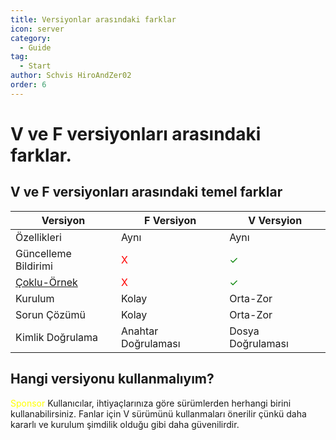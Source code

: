 ```yaml
---
title: Versiyonlar arasındaki farklar
icon: server
category:
  - Guide
tag:
  - Start
author: Schvis HiroAndZer02
order: 6
---
```


# V ve F versiyonları arasındaki farklar.

## V ve F versiyonları arasındaki temel farklar

|Versiyon |F Versiyon|V Versyion|
|-----|--------|--------|
|Özellikleri|Aynı|Aynı|
|Güncelleme Bildirimi|<span style='color:red;'>X</span>|<span style='color:green;'>✓</span>|
|[Çoklu-Örnek](../guide/multi-instance.md)|<span style='color:red;'>X</span>|<span style='color:green;'>✓</span>|
|Kurulum|Kolay|Orta-Zor|
|Sorun Çözümü|Kolay|Orta-Zor|
|Kimlik Doğrulama|Anahtar Doğrulaması|Dosya Doğrulaması|
## Hangi versiyonu kullanmalıyım?

<span style='color:yellow;'>Sponsor</span> Kullanıcılar, ihtiyaçlarınıza göre sürümlerden herhangi birini kullanabilirsiniz. Fanlar için V sürümünü kullanmaları önerilir çünkü daha kararlı ve kurulum şimdilik olduğu gibi daha güvenilirdir.
